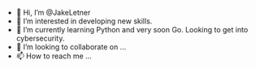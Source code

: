 - 👋 Hi, I’m @JakeLetner
- 👀 I’m interested in developing new skills.
- 🌱 I’m currently learning Python and very soon Go. Looking to get into cybersecurity.
- 💞️ I’m looking to collaborate on ...
- 📫 How to reach me ...

<!---
JakeLetner/JakeLetner is a ✨ special ✨ repository because its `README.md` (this file) appears on your GitHub profile.
You can click the Preview link to take a look at your changes.
--->
